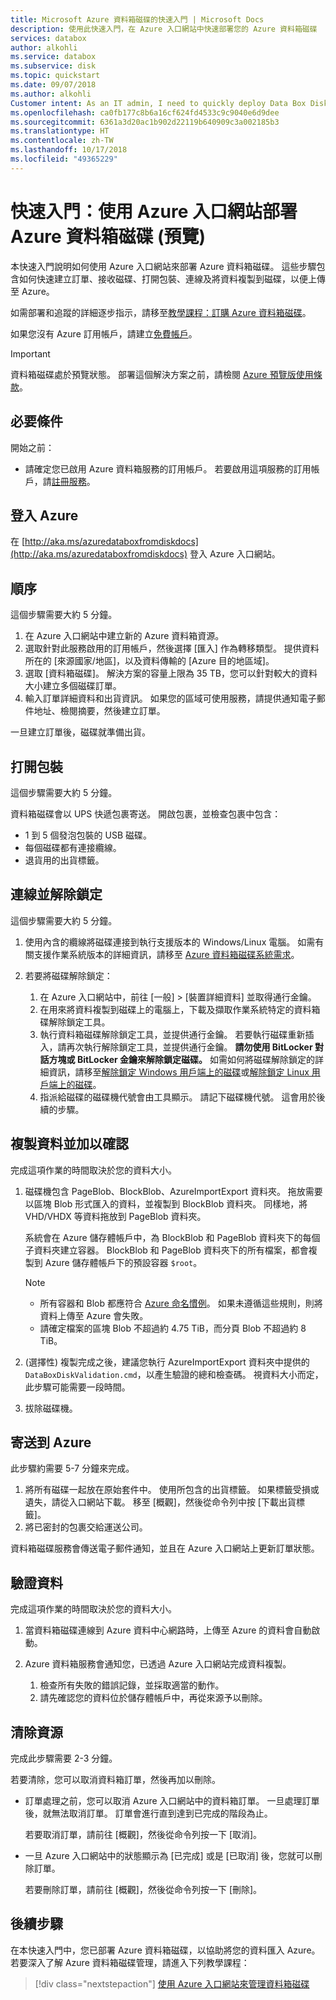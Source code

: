 ```yaml
---
title: Microsoft Azure 資料箱磁碟的快速入門 | Microsoft Docs
description: 使用此快速入門，在 Azure 入口網站中快速部署您的 Azure 資料箱磁碟
services: databox
author: alkohli
ms.service: databox
ms.subservice: disk
ms.topic: quickstart
ms.date: 09/07/2018
ms.author: alkohli
Customer intent: As an IT admin, I need to quickly deploy Data Box Disk so as to import data into Azure.
ms.openlocfilehash: ca0fb177c8b6a16cf624fd4533c9c9040e6d9dee
ms.sourcegitcommit: 6361a3d20ac1b902d22119b640909c3a002185b3
ms.translationtype: HT
ms.contentlocale: zh-TW
ms.lasthandoff: 10/17/2018
ms.locfileid: "49365229"
---
```

# <a name="quickstart-deploy-azure-data-box-disk-using-the-azure-portal-preview"></a>快速入門：使用 Azure 入口網站部署 Azure 資料箱磁碟 (預覽)

本快速入門說明如何使用 Azure 入口網站來部署 Azure 資料箱磁碟。 這些步驟包含如何快速建立訂單、接收磁碟、打開包裝、連線及將資料複製到磁碟，以便上傳至 Azure。 

如需部署和追蹤的詳細逐步指示，請移至[教學課程：訂購 Azure 資料箱磁碟](data-box-disk-deploy-ordered.md)。 

如果您沒有 Azure 訂用帳戶，請建立[免費帳戶](https://azure.microsoft.com/free/?WT.mc_id=A261C142F)。

> [!IMPORTANT]
> 資料箱磁碟處於預覽狀態。 部署這個解決方案之前，請檢閱 [Azure 預覽版使用條款](https://azure.microsoft.com/support/legal/preview-supplemental-terms/)。

## <a name="prerequisites"></a>必要條件

開始之前：

- 請確定您已啟用 Azure 資料箱服務的訂用帳戶。 若要啟用這項服務的訂用帳戶，請[註冊服務](http://aka.ms/azuredataboxfromdiskdocs)。

## <a name="sign-in-to-azure"></a>登入 Azure

在 [http://aka.ms/azuredataboxfromdiskdocs](http://aka.ms/azuredataboxfromdiskdocs) 登入 Azure 入口網站。

## <a name="order"></a>順序

這個步驟需要大約 5 分鐘。

1. 在 Azure 入口網站中建立新的 Azure 資料箱資源。 
2. 選取針對此服務啟用的訂用帳戶，然後選擇 [匯入] 作為轉移類型。 提供資料所在的 [來源國家/地區]，以及資料傳輸的 [Azure 目的地區域]。
3. 選取 [資料箱磁碟]。 解決方案的容量上限為 35 TB，您可以針對較大的資料大小建立多個磁碟訂單。  
4. 輸入訂單詳細資料和出貨資訊。 如果您的區域可使用服務，請提供通知電子郵件地址、檢閱摘要，然後建立訂單。 

一旦建立訂單後，磁碟就準備出貨。 

## <a name="unpack"></a>打開包裝

這個步驟需要大約 5 分鐘。

資料箱磁碟會以 UPS 快遞包裹寄送。 開啟包裹，並檢查包裹中包含：

- 1 到 5 個發泡包裝的 USB 磁碟。
- 每個磁碟都有連接纜線。 
- 退貨用的出貨標籤。

## <a name="connect-and-unlock"></a>連線並解除鎖定

這個步驟需要大約 5 分鐘。

1. 使用內含的纜線將磁碟連接到執行支援版本的 Windows/Linux 電腦。 如需有關支援作業系統版本的詳細資訊，請移至 [Azure 資料箱磁碟系統需求](data-box-disk-system-requirements.md)。 
2. 若要將磁碟解除鎖定：

    1. 在 Azure 入口網站中，前往 [一般] > [裝置詳細資料] 並取得通行金鑰。
    2. 在用來將資料複製到磁碟上的電腦上，下載及擷取作業系統特定的資料箱碟解除鎖定工具。 
    3. 執行資料箱磁碟解除鎖定工具，並提供通行金鑰。 若要執行磁碟重新插入，請再次執行解除鎖定工具，並提供通行金鑰。 **請勿使用 BitLocker 對話方塊或 BitLocker 金鑰來解除鎖定磁碟。** 如需如何將磁碟解除鎖定的詳細資訊，請移至[解除鎖定 Windows 用戶端上的磁碟]()或[解除鎖定 Linux 用戶端上的磁碟]()。
    4. 指派給磁碟的磁碟機代號會由工具顯示。 請記下磁碟機代號。 這會用於後續的步驟。

## <a name="copy-data-and-verify"></a>複製資料並加以確認

完成這項作業的時間取決於您的資料大小。 

1. 磁碟機包含 PageBlob、BlockBlob、AzureImportExport 資料夾。 拖放需要以區塊 Blob 形式匯入的資料，並複製到 BlockBlob 資料夾。 同樣地，將 VHD/VHDX 等資料拖放到 PageBlob 資料夾。

    系統會在 Azure 儲存體帳戶中，為 BlockBlob 和 PageBlob 資料夾下的每個子資料夾建立容器。 BlockBlob 和 PageBlob 資料夾下的所有檔案，都會複製到 Azure 儲存體帳戶下的預設容器 `$root`。

    > [!NOTE] 
    > - 所有容器和 Blob 都應符合 [Azure 命名慣例](data-box-disk-limits.md#azure-block-blob-and-page-blob-naming-conventions)。 如果未遵循這些規則，則將資料上傳至 Azure 會失敗。
    > - 請確定檔案的區塊 Blob 不超過約 4.75 TiB，而分頁 Blob 不超過約 8 TiB。

2. (選擇性) 複製完成之後，建議您執行 AzureImportExport 資料夾中提供的 `DataBoxDiskValidation.cmd`，以產生驗證的總和檢查碼。 視資料大小而定，此步驟可能需要一段時間。 
3. 拔除磁碟機。 


## <a name="ship-to-azure"></a>寄送到 Azure

此步驟約需要 5-7 分鐘來完成。

1. 將所有磁碟一起放在原始套件中。 使用所包含的出貨標籤。 如果標籤受損或遺失，請從入口網站下載。 移至 [概觀]，然後從命令列中按 [下載出貨標籤]。
2. 將已密封的包裹交給運送公司。  

資料箱磁碟服務會傳送電子郵件通知，並且在 Azure 入口網站上更新訂單狀態。


## <a name="verify-your-data"></a>驗證資料

完成這項作業的時間取決於您的資料大小。

1. 當資料箱磁碟連線到 Azure 資料中心網路時，上傳至 Azure 的資料會自動啟動。 
2. Azure 資料箱服務會通知您，已透過 Azure 入口網站完成資料複製。 
    
    1. 檢查所有失敗的錯誤記錄，並採取適當的動作。
    2. 請先確認您的資料位於儲存體帳戶中，再從來源予以刪除。

## <a name="clean-up-resources"></a>清除資源

完成此步驟需要 2-3 分鐘。

若要清除，您可以取消資料箱訂單，然後再加以刪除。

- 訂單處理之前，您可以取消 Azure 入口網站中的資料箱訂單。 一旦處理訂單後，就無法取消訂單。 訂單會進行直到達到已完成的階段為止。 

    若要取消訂單，請前往 [概觀]，然後從命令列按一下 [取消]。  

- 一旦 Azure 入口網站中的狀態顯示為 [已完成] 或是 [已取消] 後，您就可以刪除訂單。 

    若要刪除訂單，請前往 [概觀]，然後從命令列按一下 [刪除]。

## <a name="next-steps"></a>後續步驟

在本快速入門中，您已部署 Azure 資料箱磁碟，以協助將您的資料匯入 Azure。 若要深入了解 Azure 資料箱磁碟管理，請進入下列教學課程： 

> [!div class="nextstepaction"]
> [使用 Azure 入口網站來管理資料箱磁碟](data-box-portal-ui-admin.md)



